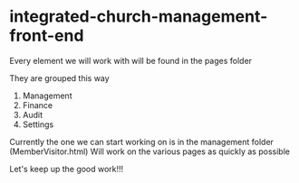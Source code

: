 # integrated-church-management-front-end

Every element we will work with will be found in the pages folder

They are grouped this way
1. Management
2. Finance
3. Audit
4. Settings

Currently the one we can start working on is in the management folder (MemberVisitor.html)
Will work on the various pages as quickly as possible 

Let's keep up the good work!!!
